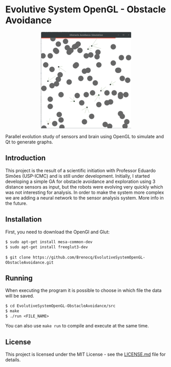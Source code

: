 # Evolutive System OpenGL - Obstacle Avoidance

<p align="center">
<img src="https://github.com/Brenocq/EvolutiveSystemOpenGL-ObstacleAvoidance/blob/master/img/gifReleasev1.0.gif?raw=true" height="300">
</p>

Parallel evolution study of sensors and brain using OpenGL to simulate and Qt to generate graphs.

## Introduction
This project is the result of a scientific initiation with Professor Eduardo Simões (USP-ICMC) and is still under development. Initially, I started developing a simple GA for obstacle avoidance and exploration using 3 distance sensors as input, but the robots were evolving very quickly which was not interesting for analysis. In order to make the system more complex we are adding a neural network to the sensor analysis system. More info in the future.

## Installation
First, you need to download the OpenGl and Glut:
```
$ sudo apt-get install mesa-common-dev
$ sudo apt-get install freeglut3-dev

$ git clone https://github.com/Brenocq/EvolutiveSystemOpenGL-ObstacleAvoidance.git

```
## Running
When executing the program it is possible to choose in which file the data will be saved.
```
$ cd EvolutiveSystemOpenGL-ObstacleAvoidance/src
$ make
$ ./run <FILE_NAME>
```
You can also use `make run` to compile and execute at the same time.
## License
This project is licensed under the MIT License - see the [LICENSE.md](https://github.com/Brenocq/EvolutiveSystemOpenGL-ObstacleAvoidance/blob/master/LICENSE) file for details.
